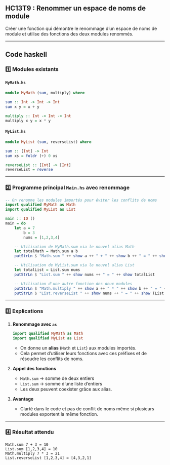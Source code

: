 ## HC13T9 : Renommer un espace de noms de module

Créer une fonction qui démontre le renommage d’un espace de noms de module et utilise des fonctions des deux modules renommés.

---

## Code haskell

### 1️⃣ Modules existants

#### `MyMath.hs`

```haskell
module MyMath (sum, multiply) where

sum :: Int -> Int -> Int
sum x y = x + y

multiply :: Int -> Int -> Int
multiply x y = x * y
```

#### `MyList.hs`

```haskell
module MyList (sum, reverseList) where

sum :: [Int] -> Int
sum xs = foldr (+) 0 xs

reverseList :: [Int] -> [Int]
reverseList = reverse
```

---

### 2️⃣ Programme principal `Main.hs` avec renommage

```haskell
-- On renomme les modules importés pour éviter les conflits de noms
import qualified MyMath as Math
import qualified MyList as List

main :: IO ()
main = do
    let a = 7
        b = 3
        nums = [1,2,3,4]

    -- Utilisation de MyMath.sum via le nouvel alias Math
    let totalMath = Math.sum a b
    putStrLn $ "Math.sum " ++ show a ++ " + " ++ show b ++ " = " ++ show totalMath

    -- Utilisation de MyList.sum via le nouvel alias List
    let totalList = List.sum nums
    putStrLn $ "List.sum " ++ show nums ++ " = " ++ show totalList

    -- Utilisation d'une autre fonction des deux modules
    putStrLn $ "Math.multiply " ++ show a ++ " * " ++ show b ++ " = " ++ show (Math.multiply a b)
    putStrLn $ "List.reverseList " ++ show nums ++ " = " ++ show (List.reverseList nums)
```

---

### 3️⃣ Explications

1. **Renommage avec `as`**

   ```haskell
   import qualified MyMath as Math
   import qualified MyList as List
   ```

   * On donne un **alias** (`Math` et `List`) aux modules importés.
   * Cela permet d’utiliser leurs fonctions avec ces préfixes et de résoudre les conflits de noms.

2. **Appel des fonctions**

   * `Math.sum` → somme de deux entiers
   * `List.sum` → somme d’une liste d’entiers
   * Les deux peuvent coexister grâce aux alias.

3. **Avantage**

   * Clarté dans le code et pas de conflit de noms même si plusieurs modules exportent la même fonction.

---

### 4️⃣ Résultat attendu

```
Math.sum 7 + 3 = 10
List.sum [1,2,3,4] = 10
Math.multiply 7 * 3 = 21
List.reverseList [1,2,3,4] = [4,3,2,1]
```
